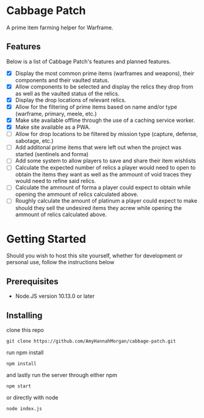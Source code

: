 # Cabbage Patch
A prime item farming helper for Warframe.

## Features
Below is a list of Cabbage Patch's features and planned features.
- [x] Display the most common prime items (warframes and weapons), their components and their vaulted status.
- [x] Allow components to be selected and display the relics they drop from as well as the vaulted status of the relics.
- [x] Display the drop locations of relevant relics.
- [x] Allow for the filtering of prime items based on name and/or type (warframe, primary, meele, etc.)
- [x] Make site available offline through the use of a caching service worker.
- [x] Make site available as a PWA.
- [ ] Allow for drop locations to be filtered by mission type (capture, defense, sabotage, etc.)
- [ ] Add additonal prime items that were left out when the project was started (sentinels and forma)
- [ ] Add some system to allow players to save and share their item wishlists
- [ ] Calculate the expected number of relics a player would need to open to obtain the items they want as well as the ammount of void traces they would need to refine said relics.
- [ ] Calculate the ammount of forma a player could expect to obtain while opening the ammount of relics calculated above.
- [ ] Roughly calculate the amount of platinum a player could expect to make should they sell the undesired items they acrew while opening the ammount of relics calculated above.

# Getting Started
Should you wish to host this site yourself, whether for development or personal use, follow the instructions below

## Prerequisites
- Node.JS version 10.13.0 or later

## Installing
clone this repo

```git clone https://github.com/AmyHannahMorgan/cabbage-patch.git```

run npm install

```npm install```

and lastly run the server through either npm

```npm start```

or directly with node

```node index.js```
